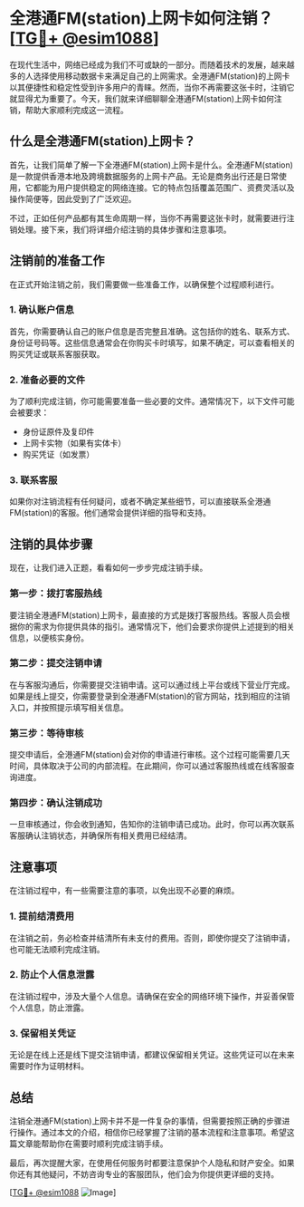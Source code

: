 # 全港通FM(station)上网卡如何注销？[[TG💪+ @esim1088](https://t.me/s/esim1088)]

在现代生活中，网络已经成为我们不可或缺的一部分。而随着技术的发展，越来越多的人选择使用移动数据卡来满足自己的上网需求。全港通FM(station)的上网卡以其便捷性和稳定性受到许多用户的青睐。然而，当你不再需要这张卡时，注销它就显得尤为重要了。今天，我们就来详细聊聊全港通FM(station)上网卡如何注销，帮助大家顺利完成这一流程。

## 什么是全港通FM(station)上网卡？

首先，让我们简单了解一下全港通FM(station)上网卡是什么。全港通FM(station)是一款提供香港本地及跨境数据服务的上网卡产品。无论是商务出行还是日常使用，它都能为用户提供稳定的网络连接。它的特点包括覆盖范围广、资费灵活以及操作简便等，因此受到了广泛欢迎。

不过，正如任何产品都有其生命周期一样，当你不再需要这张卡时，就需要进行注销处理。接下来，我们将详细介绍注销的具体步骤和注意事项。

## 注销前的准备工作

在正式开始注销之前，我们需要做一些准备工作，以确保整个过程顺利进行。

### 1. 确认账户信息

首先，你需要确认自己的账户信息是否完整且准确。这包括你的姓名、联系方式、身份证号码等。这些信息通常会在你购买卡时填写，如果不确定，可以查看相关的购买凭证或联系客服获取。

### 2. 准备必要的文件

为了顺利完成注销，你可能需要准备一些必要的文件。通常情况下，以下文件可能会被要求：

- 身份证原件及复印件
- 上网卡实物（如果有实体卡）
- 购买凭证（如发票）

### 3. 联系客服

如果你对注销流程有任何疑问，或者不确定某些细节，可以直接联系全港通FM(station)的客服。他们通常会提供详细的指导和支持。

## 注销的具体步骤

现在，让我们进入正题，看看如何一步步完成注销手续。

### 第一步：拨打客服热线

要注销全港通FM(station)上网卡，最直接的方式是拨打客服热线。客服人员会根据你的需求为你提供具体的指引。通常情况下，他们会要求你提供上述提到的相关信息，以便核实身份。

### 第二步：提交注销申请

在与客服沟通后，你需要提交注销申请。这可以通过线上平台或线下营业厅完成。如果是线上提交，你需要登录到全港通FM(station)的官方网站，找到相应的注销入口，并按照提示填写相关信息。

### 第三步：等待审核

提交申请后，全港通FM(station)会对你的申请进行审核。这个过程可能需要几天时间，具体取决于公司的内部流程。在此期间，你可以通过客服热线或在线客服查询进度。

### 第四步：确认注销成功

一旦审核通过，你会收到通知，告知你的注销申请已成功。此时，你可以再次联系客服确认注销状态，并确保所有相关费用已经结清。

## 注意事项

在注销过程中，有一些需要注意的事项，以免出现不必要的麻烦。

### 1. 提前结清费用

在注销之前，务必检查并结清所有未支付的费用。否则，即使你提交了注销申请，也可能无法顺利完成注销。

### 2. 防止个人信息泄露

在注销过程中，涉及大量个人信息。请确保在安全的网络环境下操作，并妥善保管个人信息，防止泄露。

### 3. 保留相关凭证

无论是在线上还是线下提交注销申请，都建议保留相关凭证。这些凭证可以在未来需要时作为证明材料。

## 总结

注销全港通FM(station)上网卡并不是一件复杂的事情，但需要按照正确的步骤进行操作。通过本文的介绍，相信你已经掌握了注销的基本流程和注意事项。希望这篇文章能帮助你在需要时顺利完成注销手续。

最后，再次提醒大家，在使用任何服务时都要注意保护个人隐私和财产安全。如果你还有其他疑问，不妨咨询专业的客服团队，他们会为你提供更详细的支持。

[[TG💪+ @esim1088](https://t.me/s/esim1088) ![Image](https://i.postimg.cc/4NQfJmqS/Snipaste-2025-05-13-00-14-12.png)]